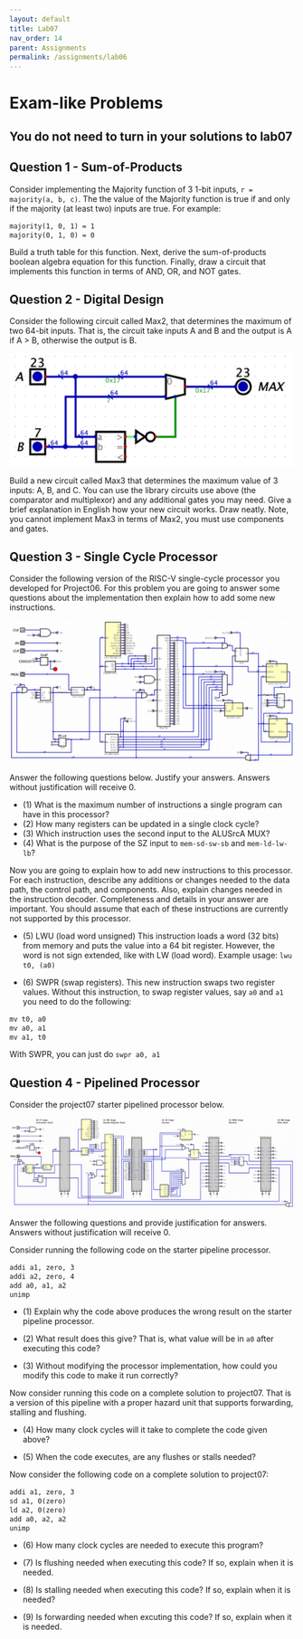 ```yaml
---
layout: default
title: Lab07
nav_order: 14
parent: Assignments
permalink: /assignments/lab06
---
```


# Exam-like Problems

## You do not need to turn in your solutions to lab07

## Question 1 - Sum-of-Products

Consider implementing the Majority function of 3 1-bit inputs, `r = majority(a, b, c)`. The the value of the Majority function is true if and only if the majority (at least two) inputs are true. For example:

```text
majority(1, 0, 1) = 1
majority(0, 1, 0) = 0
```

Build a truth table for this function. Next, derive the sum-of-products boolean algebra equation for this function. Finally, draw a circuit that implements this function in terms of AND, OR, and NOT gates.

## Question 2 - Digital Design

Consider the following circuit called Max2, that determines the maximum of two 64-bit inputs. That is, the circuit take inputs A and B and the output is A if A > B, otherwise the output is B.

![max2](lab07-max2.png)

Build a new circuit called Max3 that determines the maximum value of 3 inputs: A, B, and C. You can use the library circuits use above (the comparator and multiplexor) and any additional gates you may need. Give a brief explanation in English how your new circuit works. Draw neatly. Note, you cannot implement Max3 in terms of Max2, you must use components and gates.


## Question 3 - Single Cycle Processor

Consider the following version of the RISC-V single-cycle processor you developed for Project06. For this problem you are going to answer some questions about the implementation then explain how to add some new instructions.

![single-cycle](lab07-single-cycle.png)

Answer the following questions below. Justify your answers. Answers without justification will receive 0.

- (1) What is the maximum number of instructions a single program can have in this processor?
- (2) How many registers can be updated in a single clock cycle?
- (3) Which instruction uses the second input to the ALUSrcA MUX?
- (4) What is the purpose of the SZ input to `mem-sd-sw-sb` and `mem-ld-lw-lb`? 

Now you are going to explain how to add new instructions to this processor. For each instruction, describe any additions or changes needed to the data path, the control path, and components. Also, explain changes needed in the instruction decoder. Completeness and details in your answer are important. You should assume that each of these instructions are currently not supported by this processor.

- (5) LWU (load word unsigned) This instruction loads a word (32 bits) from memory and puts the value into a 64 bit register. However, the word is not sign extended, like with LW (load word). Example usage: `lwu t0, (a0)`

- (6) SWPR (swap registers). This new instruction swaps two register values. Without this instruction, to swap register values, say `a0` and `a1`  you need to do the following:
```
mv t0, a0
mv a0, a1
mv a1, t0
```
With SWPR, you can just do `swpr a0, a1`


## Question 4 - Pipelined Processor

Consider the project07 starter pipelined processor below.

![pipelined](lab07-pipelined.png)

Answer the following questions and provide justification for answers. Answers without justification will receive 0.

Consider running the following code on the starter pipeline processor.
```
addi a1, zero, 3
addi a2, zero, 4
add a0, a1, a2
unimp
```

- (1) Explain why the code above produces the wrong result on the starter pipeline processor.

- (2) What result does this give? That is, what value will be in `a0` after executing this code?

- (3) Without modifying the processor implementation, how could you modify this code to make it run correctly?

Now consider running this code on a complete solution to project07. That is a version of this pipeline with a proper hazard unit that supports forwarding, stalling and flushing.

- (4) How many clock cycles will it take to complete the code given above?

- (5) When the code executes, are any flushes or stalls needed?

Now consider the following code on a complete solution to project07:
```
addi a1, zero, 3
sd a1, 0(zero)
ld a2, 0(zero)
add a0, a2, a2
unimp
```

- (6) How many clock cycles are needed to execute this program?

- (7) Is flushing needed when executing this code? If so, explain when it is needed.

- (8) Is stalling needed when executing this code? If so, explain when it is needed?

- (9) Is forwarding needed when excuting this code? If so, explain when it is needed.
